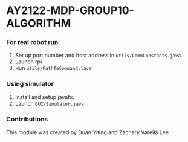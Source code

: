 # AY2122-MDP-GROUP10-ALGORITHM

### For real robot run
1. Set up port number and host address in ```utils/CommConstants.java```.
2. Launch rpi
3. Run ```utils/PathToCommand.java```.

### Using simulator
1. Install and setup javafx.
2. Launch ```GUI/Simulator.java```

### Contributions
This module was created by Duan Yiting and Zachary Varella Lee.
